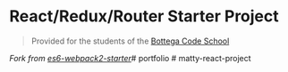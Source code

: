 # React/Redux/Router Starter Project

> Provided for the students of the [Bottega Code School](https://bottega.tech/)

*Fork from [es6-webpack2-starter](https://github.com/micooz/es6-webpack2-starter)*#   p o r t f o l i o  
 #   m a t t y - r e a c t - p r o j e c t  
 